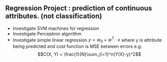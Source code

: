 ## Regression Project : prediction of continuous attributes. (not classification)
- Investigate SVM machines for regression
- Investigate Perceptron algorithm
- Investigate simple linear regression $y = w_0 + w^T \cdot x$
where y is attribute being predicted and cost function
is MSE between errors e.g. $$C(X, Y) = \frac{1}{N}\sum_{i=1}^n(Y(X)-y)^2$$